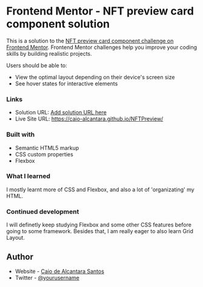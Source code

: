 # Frontend Mentor - NFT preview card component solution

This is a solution to the [NFT preview card component challenge on Frontend Mentor](https://www.frontendmentor.io/challenges/nft-preview-card-component-SbdUL_w0U). Frontend Mentor challenges help you improve your coding skills by building realistic projects. 

Users should be able to:

- View the optimal layout depending on their device's screen size
- See hover states for interactive elements

### Links

- Solution URL: [Add solution URL here](https://your-solution-url.com)
- Live Site URL: https://caio-alcantara.github.io/NFTPreview/

### Built with

- Semantic HTML5 markup
- CSS custom properties
- Flexbox


### What I learned

I mostly learnt more of CSS and Flexbox, and also a lot of 'organizating' my HTML.



### Continued development

I will definetly keep studying Flexbox and some other CSS features before going to some framework. Besides that, I am really eager to also learn Grid Layout.


## Author

- Website - [Caio de Alcantara Santos](https://github.com/caio-alcantara)
- Twitter - [@yourusername](https://twitter.com/caiiuu3)

